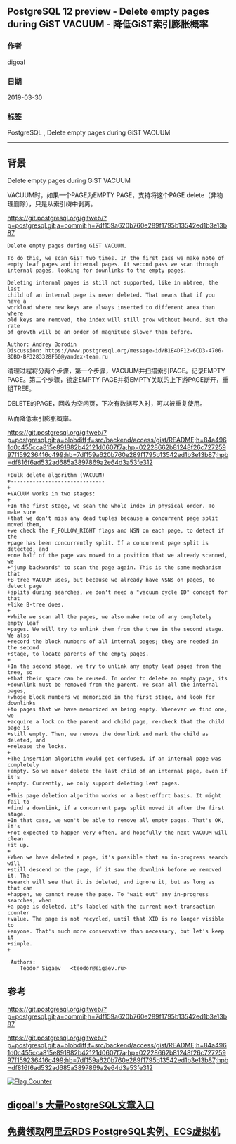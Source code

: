 ## PostgreSQL 12 preview - Delete empty pages during GiST VACUUM - 降低GiST索引膨胀概率  
                                                
### 作者                                                
digoal                                                
                                                
### 日期                                                
2019-03-30                                                
                                                
### 标签                                                
PostgreSQL , Delete empty pages during GiST VACUUM   
                                                
----                                                
                                                
## 背景   
Delete empty pages during GiST VACUUM  
  
VACUUM时，如果一个PAGE为EMPTY PAGE，支持将这个PAGE delete（非物理删除），只是从索引树中剥离。  
  
  
https://git.postgresql.org/gitweb/?p=postgresql.git;a=commit;h=7df159a620b760e289f1795b13542ed1b3e13b87  
  
```  
Delete empty pages during GiST VACUUM.  
  
To do this, we scan GiST two times. In the first pass we make note of  
empty leaf pages and internal pages. At second pass we scan through  
internal pages, looking for downlinks to the empty pages.  
  
Deleting internal pages is still not supported, like in nbtree, the last  
child of an internal page is never deleted. That means that if you have a  
workload where new keys are always inserted to different area than where  
old keys are removed, the index will still grow without bound. But the rate  
of growth will be an order of magnitude slower than before.  
  
Author: Andrey Borodin  
Discussion: https://www.postgresql.org/message-id/B1E4DF12-6CD3-4706-BDBD-BF3283328F60@yandex-team.ru  
```  
  
清理过程将分两个步骤，第一个步骤，VACUUM并扫描索引PAGE。记录EMPTY PAGE。第二个步骤，锁定EMPTY PAGE并将EMPTY关联的上下游PAGE断开，重组TREE。  
  
DELETE的PAGE，回收为空闲页，下次有数据写入时，可以被重复使用。  
  
从而降低索引膨胀概率。  
  
https://git.postgresql.org/gitweb/?p=postgresql.git;a=blobdiff;f=src/backend/access/gist/README;h=84a4961d0c455cca815e891882b42121d0607f7a;hp=02228662b81248f26c72725997f159236416c499;hb=7df159a620b760e289f1795b13542ed1b3e13b87;hpb=df816f6ad532ad685a3897869a2e64d3a53fe312  
  
```  
+Bulk delete algorithm (VACUUM)  
+------------------------------  
+  
+VACUUM works in two stages:  
+  
+In the first stage, we scan the whole index in physical order. To make sure  
+that we don't miss any dead tuples because a concurrent page split moved them,  
+we check the F_FOLLOW_RIGHT flags and NSN on each page, to detect if the  
+page has been concurrently split. If a concurrent page split is detected, and  
+one half of the page was moved to a position that we already scanned, we  
+"jump backwards" to scan the page again. This is the same mechanism that  
+B-tree VACUUM uses, but because we already have NSNs on pages, to detect page  
+splits during searches, we don't need a "vacuum cycle ID" concept for that  
+like B-tree does.  
+  
+While we scan all the pages, we also make note of any completely empty leaf  
+pages. We will try to unlink them from the tree in the second stage. We also  
+record the block numbers of all internal pages; they are needed in the second  
+stage, to locate parents of the empty pages.  
+  
+In the second stage, we try to unlink any empty leaf pages from the tree, so  
+that their space can be reused. In order to delete an empty page, its  
+downlink must be removed from the parent. We scan all the internal pages,  
+whose block numbers we memorized in the first stage, and look for downlinks  
+to pages that we have memorized as being empty. Whenever we find one, we  
+acquire a lock on the parent and child page, re-check that the child page is  
+still empty. Then, we remove the downlink and mark the child as deleted, and  
+release the locks.  
+  
+The insertion algorithm would get confused, if an internal page was completely  
+empty. So we never delete the last child of an internal page, even if it's  
+empty. Currently, we only support deleting leaf pages.  
+  
+This page deletion algorithm works on a best-effort basis. It might fail to  
+find a downlink, if a concurrent page split moved it after the first stage.  
+In that case, we won't be able to remove all empty pages. That's OK, it's  
+not expected to happen very often, and hopefully the next VACUUM will clean  
+it up.  
+  
+When we have deleted a page, it's possible that an in-progress search will  
+still descend on the page, if it saw the downlink before we removed it. The  
+search will see that it is deleted, and ignore it, but as long as that can  
+happen, we cannot reuse the page. To "wait out" any in-progress searches, when  
+a page is deleted, it's labeled with the current next-transaction counter  
+value. The page is not recycled, until that XID is no longer visible to  
+anyone. That's much more conservative than necessary, but let's keep it  
+simple.  
+  
   
 Authors:  
    Teodor Sigaev   <teodor@sigaev.ru>  
```  
  
## 参考  
https://git.postgresql.org/gitweb/?p=postgresql.git;a=commit;h=7df159a620b760e289f1795b13542ed1b3e13b87  
  
https://git.postgresql.org/gitweb/?p=postgresql.git;a=blobdiff;f=src/backend/access/gist/README;h=84a4961d0c455cca815e891882b42121d0607f7a;hp=02228662b81248f26c72725997f159236416c499;hb=7df159a620b760e289f1795b13542ed1b3e13b87;hpb=df816f6ad532ad685a3897869a2e64d3a53fe312  
    
  
<a rel="nofollow" href="http://info.flagcounter.com/h9V1"  ><img src="http://s03.flagcounter.com/count/h9V1/bg_FFFFFF/txt_000000/border_CCCCCC/columns_2/maxflags_12/viewers_0/labels_0/pageviews_0/flags_0/"  alt="Flag Counter"  border="0"  ></a>  
  
  
## [digoal's 大量PostgreSQL文章入口](https://github.com/digoal/blog/blob/master/README.md "22709685feb7cab07d30f30387f0a9ae")
  
  
## [免费领取阿里云RDS PostgreSQL实例、ECS虚拟机](https://free.aliyun.com/ "57258f76c37864c6e6d23383d05714ea")
  
